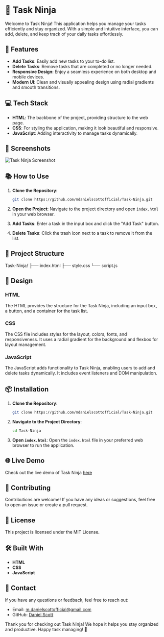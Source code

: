 # 📝 Task Ninja

Welcome to Task Ninja! This application helps you manage your tasks efficiently and stay organized. With a simple and intuitive interface, you can add, delete, and keep track of your daily tasks effortlessly.

## 🚀 Features

- **Add Tasks**: Easily add new tasks to your to-do list.
- **Delete Tasks**: Remove tasks that are completed or no longer needed.
- **Responsive Design**: Enjoy a seamless experience on both desktop and mobile devices.
- **Modern UI**: Clean and visually appealing design using radial gradients and smooth transitions.

## 💻 Tech Stack

- **HTML**: The backbone of the project, providing structure to the web page.
- **CSS**: For styling the application, making it look beautiful and responsive.
- **JavaScript**: Adding interactivity to manage tasks dynamically.

## 📸 Screenshots

![Task Ninja Screenshot](https://github.com/mdanielscottofficial/Task-Ninja/assets/167156317/75c57bea-c9eb-42a3-b16b-ca97c6618742)

## 📚 How to Use

1. **Clone the Repository**:
    ```bash
    git clone https://github.com/mdanielscottofficial/Task-Ninja.git
    ```

2. **Open the Project**:
    Navigate to the project directory and open `index.html` in your web browser.

3. **Add Tasks**:
    Enter a task in the input box and click the "Add Task" button.

4. **Delete Tasks**:
    Click the trash icon next to a task to remove it from the list.

## 📁 Project Structure

Task-Ninja/
├── index.html
├── style.css
└── script.js


## 🎨 Design

### HTML
The HTML provides the structure for the Task Ninja, including an input box, a button, and a container for the task list.

### CSS
The CSS file includes styles for the layout, colors, fonts, and responsiveness. It uses a radial gradient for the background and flexbox for layout management.

### JavaScript
The JavaScript adds functionality to Task Ninja, enabling users to add and delete tasks dynamically. It includes event listeners and DOM manipulation.

## 📦 Installation

1. **Clone the Repository**:
    ```bash
    git clone https://github.com/mdanielscottofficial/Task-Ninja.git
    ```

2. **Navigate to the Project Directory**:
    ```bash
    cd Task-Ninja
    ```

3. **Open `index.html`**:
    Open the `index.html` file in your preferred web browser to run the application.

## 🌐 Live Demo

Check out the live demo of Task Ninja [here](https://task-ninjaofficial.netlify.app/)

## 🤝 Contributing

Contributions are welcome! If you have any ideas or suggestions, feel free to open an issue or create a pull request.

## 📄 License

This project is licensed under the MIT License.

## 🛠️ Built With

- **HTML**
- **CSS**
- **JavaScript**

## 📧 Contact

If you have any questions or feedback, feel free to reach out:

- Email: m.danielscottofficial@gmail.com
- GitHub: [Daniel Scott](https://github.com/mdanielscottofficial)

Thank you for checking out Task Ninja! We hope it helps you stay organized and productive. Happy task managing! 🎉
